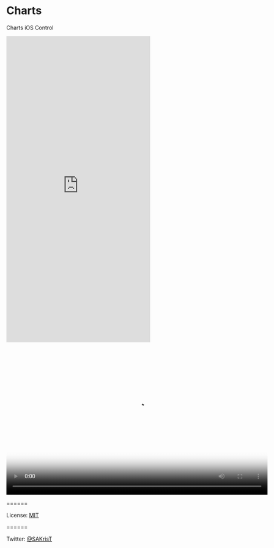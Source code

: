 Charts
======

Charts iOS Control


<iframe width="376" height="800" src="https://github.com/sakrist/Charts/blob/master/demonstration.mp4" frameborder="0" allowfullscreen></iframe>

<script src="http://vjs.zencdn.net/4.0/video.js"></script>

<video id="pelican-installation" class="video-js vjs-default-skin" controls
preload="auto" width="683" height="384" poster="/static/screencasts/pelican-installation.png"
data-setup="{}">
<source src="https://github.com/sakrist/Charts/blob/master/demonstration.mp4" type='video/mp4'>
</video>

======

License: [MIT](http://opensource.org/licenses/MIT)

======

Twitter: [@SAKrisT](https://twitter.com/SAKrisT)
